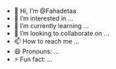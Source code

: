 - 👋 Hi, I’m @Fahadetaa
- 👀 I’m interested in ...
- 🌱 I’m currently learning ...
- 💞️ I’m looking to collaborate on ...
- 📫 How to reach me ...
- 😄 Pronouns: ...
- ⚡ Fun fact: ...

<!---
Fahadetaa/Fahadetaa is a ✨ special ✨ repository because its `README.md` (this file) appears on your GitHub profile.
You can click the Preview link to take a look at your changes.
--->
